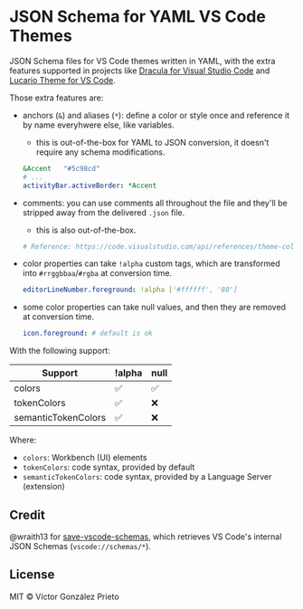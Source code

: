 # JSON Schema for YAML VS Code Themes

JSON Schema files for VS Code themes written in YAML, with the extra features supported in projects like [Dracula for Visual Studio Code](https://github.com/dracula/visual-studio-code) and [Lucario Theme for VS Code](https://github.com/victor-gp/lucario-vscode-theme).

Those extra features are:

- anchors (`&`) and aliases (`*`): define a color or style once and reference it by name everyhwere else, like variables.
  - this is out-of-the-box for YAML to JSON conversion, it doesn't require any schema modifications.

  ```yaml
  &Accent   "#5c98cd"
  # ...
  activityBar.activeBorder: *Accent
  ```

- comments: you can use comments all throughout the file and they'll be stripped away from the delivered `.json` file.
  - this is also out-of-the-box.

  ```yaml
  # Reference: https://code.visualstudio.com/api/references/theme-color
  ```

- color properties can take `!alpha` custom tags, which are transformed into `#rrggbbaa`/`#rgba` at conversion time.

  ```yaml
  editorLineNumber.foreground: !alpha ['#ffffff', '80']
  ```

- some color properties can take null values, and then they are removed at conversion time.

  ```yaml
  icon.foreground: # default is ok
  ```

With the following support:

| Support            | !alpha | null |
|--------------------|--------|------|
| colors             | ✅     | ✅   |
| tokenColors        | ✅     | ❌   |
| semanticTokenColors| ✅     | ❌   |

Where:

- `colors`: Workbench (UI) elements
- `tokenColors`: code syntax, provided by default
- `semanticTokenColors`: code syntax, provided by a Language Server (extension)

<!--TODO version this feature support
this should be yaml-vscode-theme v1.
v2 should extend null support for both token colors scopes.
at the directory level. keep both v1 and v2-v<i>
further versions could introduce more features...
tags/releases in this project should correspond to vscode releases, e.g. vscode-v1.99.0
-->

## Credit

@wraith13 for [save-vscode-schemas](https://github.com/wraith13/save-vscode-schemas), which retrieves VS Code's internal JSON Schemas (`vscode://schemas/*`).

## License

MIT © Víctor González Prieto

